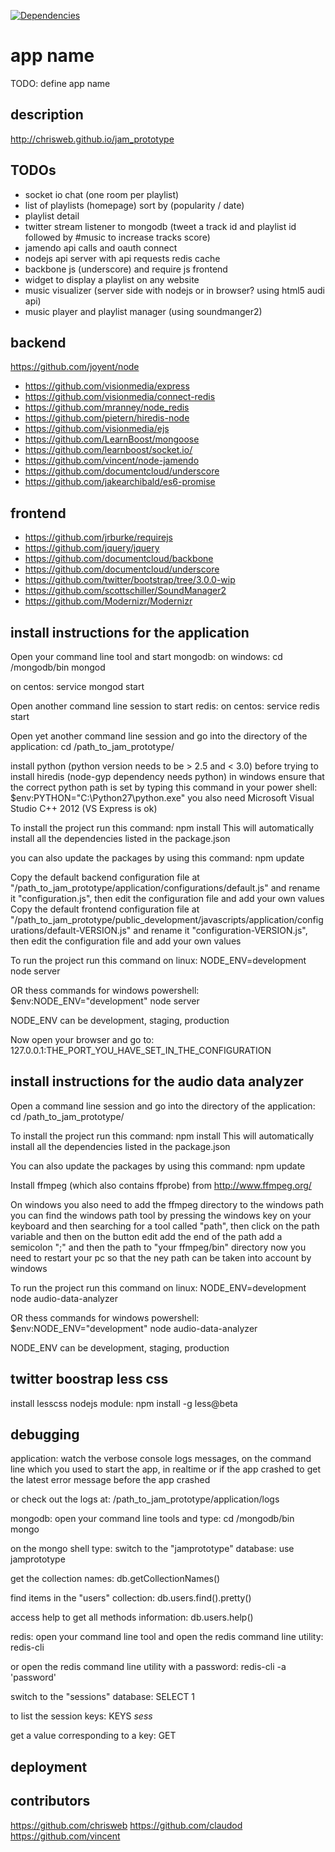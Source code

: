 [![Dependencies](https://david-dm.org/chrisweb/jam_prototype.png)](https://david-dm.org/chrisweb/jam_prototype)

app name
========

TODO: define app name

description
-----------

http://chrisweb.github.io/jam_prototype

TODOs
-----

* socket io chat (one room per playlist)
* list of playlists (homepage) sort by (popularity / date)
* playlist detail
* twitter stream listener to mongodb (tweet a track id and playlist id followed by #music to increase tracks score)
* jamendo api calls and oauth connect
* nodejs api server with api requests redis cache
* backbone js (underscore) and require js frontend
* widget to display a playlist on any website
* music visualizer (server side with nodejs or in browser? using html5 audi api)
* music player and playlist manager (using soundmanger2)

backend
-------

https://github.com/joyent/node
* https://github.com/visionmedia/express
* https://github.com/visionmedia/connect-redis
* https://github.com/mranney/node_redis
* https://github.com/pietern/hiredis-node
* https://github.com/visionmedia/ejs
* https://github.com/LearnBoost/mongoose
* https://github.com/learnboost/socket.io/
* https://github.com/vincent/node-jamendo
* https://github.com/documentcloud/underscore
* https://github.com/jakearchibald/es6-promise


frontend
--------

* https://github.com/jrburke/requirejs
* https://github.com/jquery/jquery
* https://github.com/documentcloud/backbone
* https://github.com/documentcloud/underscore
* https://github.com/twitter/bootstrap/tree/3.0.0-wip
* https://github.com/scottschiller/SoundManager2
* https://github.com/Modernizr/Modernizr

install instructions for the application
----------------------------------------

Open your command line tool and start mongodb:
on windows:
cd /mongodb/bin
mongod

on centos:
service mongod start

Open another command line session to start redis:
on centos:
service redis start

Open yet another command line session and go into the directory of the application:
cd /path_to_jam_prototype/

install python (python version needs to be > 2.5 and < 3.0) before trying to install hiredis (node-gyp dependency needs python)
in windows ensure that the correct python path is set by typing this command in your power shell:
$env:PYTHON="C:\Python27\python.exe"
you also need Microsoft Visual Studio C++ 2012 (VS Express is ok)

To install the project run this command:
npm install
This will automatically install all the dependencies listed in the package.json

you can also update the packages by using this command:
npm update

Copy the default backend configuration file at "/path_to_jam_prototype/application/configurations/default.js" and rename it "configuration.js", then edit the configuration file and add your own values
Copy the default frontend configuration file at "/path_to_jam_prototype/public_development/javascripts/application/configurations/default-VERSION.js" and rename it "configuration-VERSION.js", then edit the configuration file and add your own values

To run the project run this command on linux:
NODE_ENV=development node server

OR thess commands for windows powershell:
$env:NODE_ENV="development"
node server

NODE_ENV can be development, staging, production

Now open your browser and go to:
127.0.0.1:THE_PORT_YOU_HAVE_SET_IN_THE_CONFIGURATION

install instructions for the audio data analyzer
------------------------------------------------

Open a command line session and go into the directory of the application:
cd /path_to_jam_prototype/

To install the project run this command:
npm install
This will automatically install all the dependencies listed in the package.json

You can also update the packages by using this command:
npm update

Install ffmpeg (which also contains ffprobe) from http://www.ffmpeg.org/

On windows you also need to add the ffmpeg directory to the windows path
you can find the windows path tool by pressing the windows key on your keyboard and then searching for a tool called "path", then click on the path variable and then on the button edit
add the end of the path add a semicolon ";" and then the path to "your ffmpeg/bin" directory
now you need to restart your pc so that the ney path can be taken into account by windows

To run the project run this command on linux:
NODE_ENV=development node audio-data-analyzer

OR thess commands for windows powershell:
$env:NODE_ENV="development"
node audio-data-analyzer

NODE_ENV can be development, staging, production

twitter boostrap less css
-------------------------

install lesscss nodejs module:
npm install -g less@beta

debugging
---------

application:
watch the verbose console logs messages, on the command line which you used to start the app, in realtime or if the app crashed to get the latest error message before the app crashed

or check out the logs at:
/path_to_jam_prototype/application/logs

mongodb:
open your command line tools and type:
cd /mongodb/bin
mongo

on the mongo shell type:
switch to the "jamprototype" database:
use jamprototype

get the collection names:
db.getCollectionNames()

find items in the "users" collection:
db.users.find().pretty()

access help to get all methods information:
db.users.help()

redis:
open your command line tool and open the redis command line utility:
redis-cli

or open the redis command line utility with a password:
redis-cli -a 'password'

switch to the "sessions" database:
SELECT 1

to list the session keys:
KEYS *sess*

get a value corresponding to a key:
GET <key>


deployment
----------

contributors
------------

https://github.com/chrisweb
https://github.com/claudod
https://github.com/vincent